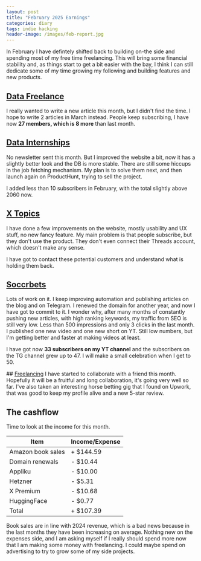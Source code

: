 ```yaml
---
layout: post
title: "February 2025 Earnings"
categories: diary
tags: indie hacking
header-image: /images/feb-report.jpg
---
```


In February I have defintely shifted back to building on-the side and spending most of my free time freelancing. This will bring some financial stability and, as things start to get a bit easier with the bay, I think I can still dedicate some of my time growing my following and building features and new products.

## [Data Freelance][tg-datafreelance]

I really wanted to write a new article this month, but I didn't find the time. I hope to write 2 articles in March instead. People keep subscribing, I have now **27 members, which is 8 more** than last month.

## [Data Internships][datainternships]

No newsletter sent this month. But I improved the website a bit, now it has a slightly better look and the DB is more stable. There are still some hiccups in the job fetching mechanism. My plan is to solve them next, and then launch again on ProductHunt, trying to sell the project.

I added less than 10 subscribers in February, with the total slightly above 2060 now.

## [X Topics][xtopics]

I have done a few improvements on the website, mostly usability and UX stuff, no new fancy feature.
My main problem is that people subscribe, but they don't use the product. They don't even connect their Threads account, which doesn't make any sense.

I have got to contact these potential customers and understand what is holding them back.

## [Soccrbets][soccrbets]

Lots of work on it. I keep improving automation and publishing articles on the blog and on Telegram. I renewed the domain for another year, and now I have got to commit to it.
I wonder why, after many months of constantly pushing new articles, with high ranking keywords, my traffic from SEO is still very low. Less than 500 impressions and only 3 clicks in the last month. I published one new video and one new short on YT. Still low numbers, but I'm getting better and faster at making videos at least.

I have got now **33 subscribers on my YT channel** and the subscribers on the TG channel grew up to 47. I will make a small celebration when I get to 50.

## [Freelancing][personal]
I have started to collaborate with a friend this month. Hopefully it will be a fruitful and long collaboration, it's going very well so far. I've also taken an interesting horse betting gig that I found on Upwork, that was good to keep my profile alive and a new 5-star review.

## The cashflow

Time to look at the income for this month.

| Item              | Income/Expense |
| ----------------- | -------------- |
| Amazon book sales | + $144.59      |
| Domain renewals   | - $10.44       |
| Appliku           | - $10.00       |
| Hetzner           | - $5.31        |
| X Premium         | - $10.68       |
| HuggingFace       | - $0.77        |
| Total             | + $107.39      |

Book sales are in line with 2024 revenue, which is a bad news because in the last months they have been increasing on average. Nothing new on the expenses side, and I am asking myself if I really should spend more now that I am making some money with freelancing. I could maybe spend on advertising to try to grow some of my side projects.

[soccrbets]: https://soccrbets.com
[xtopics]: https://xtopics.co
[personal]: https://x.com/tropianhs
[datainternships]: https://datainternships.co
[telegram-soccrbets]: https://t.me/soccrbets
[soccrbets-video]: https://youtu.be/4US_E-1cL0w
[tg-datafreelance]: https://t.me/datafreelance
[yt-video]: https://youtu.be/WXE_ewe6zqM
